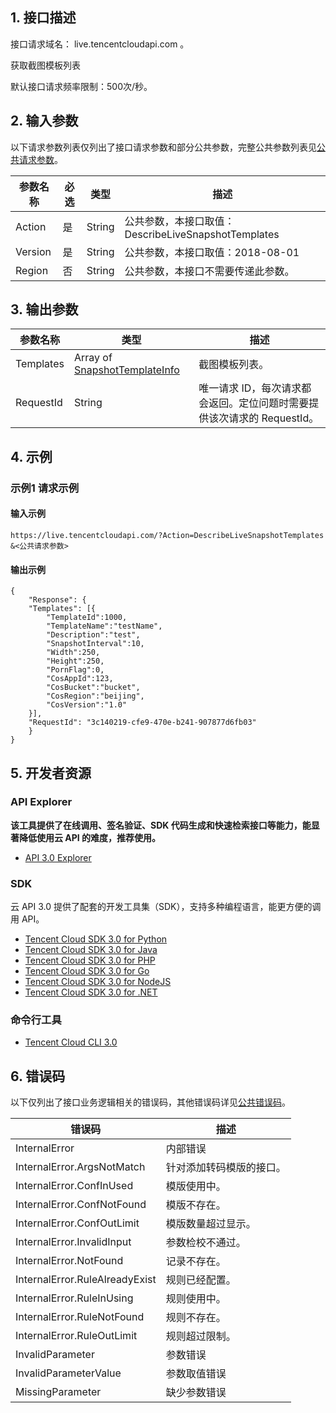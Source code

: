 ## 1. 接口描述

接口请求域名： live.tencentcloudapi.com 。

获取截图模板列表

默认接口请求频率限制：500次/秒。

## 2. 输入参数

以下请求参数列表仅列出了接口请求参数和部分公共参数，完整公共参数列表见[公共请求参数](https://cloud.tencent.com/document/api/267/20459)。

| 参数名称 | 必选 | 类型 | 描述 |
|---------|---------|---------|---------|
| Action | 是 | String | 公共参数，本接口取值：DescribeLiveSnapshotTemplates |
| Version | 是 | String | 公共参数，本接口取值：2018-08-01 |
| Region | 否 | String | 公共参数，本接口不需要传递此参数。 |

## 3. 输出参数

| 参数名称 | 类型 | 描述 |
|---------|---------|---------|
| Templates | Array of [SnapshotTemplateInfo](https://cloud.tencent.com/document/api/267/20474#SnapshotTemplateInfo) | 截图模板列表。|
| RequestId | String | 唯一请求 ID，每次请求都会返回。定位问题时需要提供该次请求的 RequestId。|

## 4. 示例

### 示例1 请求示例

#### 输入示例

```
https://live.tencentcloudapi.com/?Action=DescribeLiveSnapshotTemplates
&<公共请求参数>
```

#### 输出示例

```
{
    "Response": {
	"Templates": [{
		"TemplateId":1000,
		"TemplateName":"testName",
		"Description":"test",
		"SnapshotInterval":10,
		"Width":250,
		"Height":250,
		"PornFlag":0,
		"CosAppId":123,
		"CosBucket":"bucket",
		"CosRegion":"beijing",
		"CosVersion":"1.0"
	}],
	"RequestId": "3c140219-cfe9-470e-b241-907877d6fb03"
    }
}
```


## 5. 开发者资源

### API Explorer

**该工具提供了在线调用、签名验证、SDK 代码生成和快速检索接口等能力，能显著降低使用云 API 的难度，推荐使用。**

* [API 3.0 Explorer](https://console.cloud.tencent.com/api/explorer?Product=live&Version=2018-08-01&Action=DescribeLiveSnapshotTemplates)

### SDK

云 API 3.0 提供了配套的开发工具集（SDK），支持多种编程语言，能更方便的调用 API。

* [Tencent Cloud SDK 3.0 for Python](https://github.com/TencentCloud/tencentcloud-sdk-python)
* [Tencent Cloud SDK 3.0 for Java](https://github.com/TencentCloud/tencentcloud-sdk-java)
* [Tencent Cloud SDK 3.0 for PHP](https://github.com/TencentCloud/tencentcloud-sdk-php)
* [Tencent Cloud SDK 3.0 for Go](https://github.com/TencentCloud/tencentcloud-sdk-go)
* [Tencent Cloud SDK 3.0 for NodeJS](https://github.com/TencentCloud/tencentcloud-sdk-nodejs)
* [Tencent Cloud SDK 3.0 for .NET](https://github.com/TencentCloud/tencentcloud-sdk-dotnet)

### 命令行工具

* [Tencent Cloud CLI 3.0](https://intl.cloud.tencent.com/document/product/1013/33463)

## 6. 错误码

以下仅列出了接口业务逻辑相关的错误码，其他错误码详见[公共错误码](https://cloud.tencent.com/document/api/267/20461#.E5.85.AC.E5.85.B1.E9.94.99.E8.AF.AF.E7.A0.81)。

| 错误码 | 描述 |
|---------|---------|
| InternalError | 内部错误 |
| InternalError.ArgsNotMatch | 针对添加转码模版的接口。 |
| InternalError.ConfInUsed | 模版使用中。 |
| InternalError.ConfNotFound | 模版不存在。 |
| InternalError.ConfOutLimit | 模版数量超过显示。 |
| InternalError.InvalidInput | 参数检校不通过。 |
| InternalError.NotFound | 记录不存在。 |
| InternalError.RuleAlreadyExist | 规则已经配置。 |
| InternalError.RuleInUsing | 规则使用中。 |
| InternalError.RuleNotFound | 规则不存在。 |
| InternalError.RuleOutLimit | 规则超过限制。 |
| InvalidParameter | 参数错误 |
| InvalidParameterValue | 参数取值错误 |
| MissingParameter | 缺少参数错误 |
